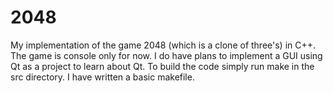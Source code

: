 2048
====

My implementation of the game 2048 (which is a clone of three's) in C++.
The game is console only for now. I do have plans to implement a GUI using Qt as a project to learn about Qt. To build the code simply run make in the src directory. I have written a basic makefile.
